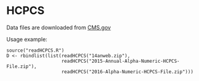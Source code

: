 # HCPCS

Data files are downloaded from [CMS.gov](https://www.cms.gov/Medicare/Coding/HCPCSReleaseCodeSets/Alpha-Numeric-HCPCS.html)

Usage example:

```
source("readHCPCS.R")
D <- rbindlist(list(readHCPCS("14anweb.zip"),
                    readHCPCS("2015-Annual-Alpha-Numeric-HCPCS-File.zip"),
                    readHCPCS("2016-Alpha-Numeric-HCPCS-File.zip")))
```
